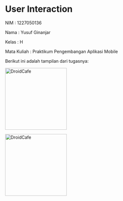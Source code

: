 # User Interaction

<p>NIM : 1227050136</p>
<p>Nama : Yusuf Ginanjar</p>
<p>Kelas : H</p>
<p>Mata Kuliah : Praktikum Pengembangan Aplikasi Mobile</p>

Berikut ini adalah tampilan dari tugasnya:
<p>
  <img src="https://github.com/user-attachments/assets/d70d1240-206f-4847-8d46-f3f105cb2c74" alt="DroidCafe" width="200" />
</p>
<p>
  <img src="https://github.com/user-attachments/assets/7036fb46-1a46-416c-b8d8-5941ef16f20d" alt="DroidCafe" width="200" />
</p>
